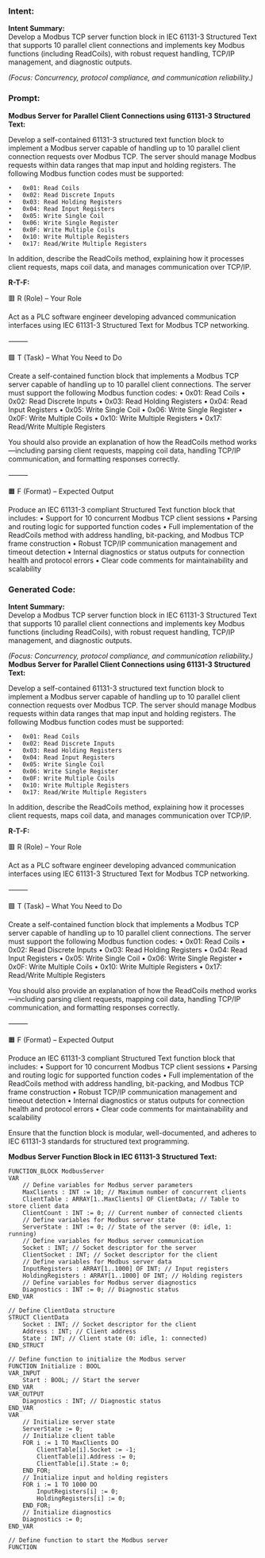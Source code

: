 ### Intent:
**Intent Summary:**  
Develop a Modbus TCP server function block in IEC 61131-3 Structured Text that supports 10 parallel client connections and implements key Modbus functions (including ReadCoils), with robust request handling, TCP/IP management, and diagnostic outputs.  

*(Focus: Concurrency, protocol compliance, and communication reliability.)*

### Prompt:
**Modbus Server for Parallel Client Connections using 61131-3 Structured Text:**

Develop a self-contained 61131-3 structured text function block to implement a Modbus server capable of handling up to 10 parallel client connection requests over Modbus TCP. The server should manage Modbus requests within data ranges that map input and holding registers. The following Modbus function codes must be supported:

	•	0x01: Read Coils
	•	0x02: Read Discrete Inputs
	•	0x03: Read Holding Registers
	•	0x04: Read Input Registers
	•	0x05: Write Single Coil
	•	0x06: Write Single Register
	•	0x0F: Write Multiple Coils
	•	0x10: Write Multiple Registers
	•	0x17: Read/Write Multiple Registers

In addition, describe the ReadCoils method, explaining how it processes client requests, maps coil data, and manages communication over TCP/IP.

**R-T-F:**

🟥 R (Role) – Your Role

Act as a PLC software engineer developing advanced communication interfaces using IEC 61131-3 Structured Text for Modbus TCP networking.

⸻

🟩 T (Task) – What You Need to Do

Create a self-contained function block that implements a Modbus TCP server capable of handling up to 10 parallel client connections. The server must support the following Modbus function codes:
	•	0x01: Read Coils
	•	0x02: Read Discrete Inputs
	•	0x03: Read Holding Registers
	•	0x04: Read Input Registers
	•	0x05: Write Single Coil
	•	0x06: Write Single Register
	•	0x0F: Write Multiple Coils
	•	0x10: Write Multiple Registers
	•	0x17: Read/Write Multiple Registers

You should also provide an explanation of how the ReadCoils method works—including parsing client requests, mapping coil data, handling TCP/IP communication, and formatting responses correctly.

⸻

🟧 F (Format) – Expected Output

Produce an IEC 61131-3 compliant Structured Text function block that includes:
	•	Support for 10 concurrent Modbus TCP client sessions
	•	Parsing and routing logic for supported function codes
	•	Full implementation of the ReadCoils method with address handling, bit-packing, and Modbus TCP frame construction
	•	Robust TCP/IP communication management and timeout detection
	•	Internal diagnostics or status outputs for connection health and protocol errors
	•	Clear code comments for maintainability and scalability

### Generated Code:
**Intent Summary:**  
Develop a Modbus TCP server function block in IEC 61131-3 Structured Text that supports 10 parallel client connections and implements key Modbus functions (including ReadCoils), with robust request handling, TCP/IP management, and diagnostic outputs.  

*(Focus: Concurrency, protocol compliance, and communication reliability.)*
**Modbus Server for Parallel Client Connections using 61131-3 Structured Text:**

Develop a self-contained 61131-3 structured text function block to implement a Modbus server capable of handling up to 10 parallel client connection requests over Modbus TCP. The server should manage Modbus requests within data ranges that map input and holding registers. The following Modbus function codes must be supported:

	•	0x01: Read Coils
	•	0x02: Read Discrete Inputs
	•	0x03: Read Holding Registers
	•	0x04: Read Input Registers
	•	0x05: Write Single Coil
	•	0x06: Write Single Register
	•	0x0F: Write Multiple Coils
	•	0x10: Write Multiple Registers
	•	0x17: Read/Write Multiple Registers

In addition, describe the ReadCoils method, explaining how it processes client requests, maps coil data, and manages communication over TCP/IP.

**R-T-F:**

🟥 R (Role) – Your Role

Act as a PLC software engineer developing advanced communication interfaces using IEC 61131-3 Structured Text for Modbus TCP networking.

⸻

🟩 T (Task) – What You Need to Do

Create a self-contained function block that implements a Modbus TCP server capable of handling up to 10 parallel client connections. The server must support the following Modbus function codes:
	•	0x01: Read Coils
	•	0x02: Read Discrete Inputs
	•	0x03: Read Holding Registers
	•	0x04: Read Input Registers
	•	0x05: Write Single Coil
	•	0x06: Write Single Register
	•	0x0F: Write Multiple Coils
	•	0x10: Write Multiple Registers
	•	0x17: Read/Write Multiple Registers

You should also provide an explanation of how the ReadCoils method works—including parsing client requests, mapping coil data, handling TCP/IP communication, and formatting responses correctly.

⸻

🟧 F (Format) – Expected Output

Produce an IEC 61131-3 compliant Structured Text function block that includes:
	•	Support for 10 concurrent Modbus TCP client sessions
	•	Parsing and routing logic for supported function codes
	•	Full implementation of the ReadCoils method with address handling, bit-packing, and Modbus TCP frame construction
	•	Robust TCP/IP communication management and timeout detection
	•	Internal diagnostics or status outputs for connection health and protocol errors
	•	Clear code comments for maintainability and scalability

Ensure that the function block is modular, well-documented, and adheres to IEC 61131-3 standards for structured text programming.

**Modbus Server Function Block in IEC 61131-3 Structured Text:**

```structuredtext
FUNCTION_BLOCK ModbusServer
VAR
    // Define variables for Modbus server parameters
    MaxClients : INT := 10; // Maximum number of concurrent clients
    ClientTable : ARRAY[1..MaxClients] OF ClientData; // Table to store client data
    ClientCount : INT := 0; // Current number of connected clients
    // Define variables for Modbus server state
    ServerState : INT := 0; // State of the server (0: idle, 1: running)
    // Define variables for Modbus server communication
    Socket : INT; // Socket descriptor for the server
    ClientSocket : INT; // Socket descriptor for the client
    // Define variables for Modbus server data
    InputRegisters : ARRAY[1..1000] OF INT; // Input registers
    HoldingRegisters : ARRAY[1..1000] OF INT; // Holding registers
    // Define variables for Modbus server diagnostics
    Diagnostics : INT := 0; // Diagnostic status
END_VAR

// Define ClientData structure
STRUCT ClientData
    Socket : INT; // Socket descriptor for the client
    Address : INT; // Client address
    State : INT; // Client state (0: idle, 1: connected)
END_STRUCT

// Define function to initialize the Modbus server
FUNCTION Initialize : BOOL
VAR_INPUT
    Start : BOOL; // Start the server
END_VAR
VAR_OUTPUT
    Diagnostics : INT; // Diagnostic status
END_VAR
VAR
    // Initialize server state
    ServerState := 0;
    // Initialize client table
    FOR i := 1 TO MaxClients DO
        ClientTable[i].Socket := -1;
        ClientTable[i].Address := 0;
        ClientTable[i].State := 0;
    END_FOR;
    // Initialize input and holding registers
    FOR i := 1 TO 1000 DO
        InputRegisters[i] := 0;
        HoldingRegisters[i] := 0;
    END_FOR;
    // Initialize diagnostics
    Diagnostics := 0;
END_VAR

// Define function to start the Modbus server
FUNCTION

